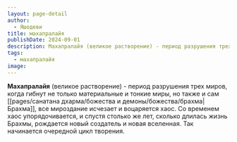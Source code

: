 ```yaml
---
layout: page-detail
author:
  - Яшодеви
title: махапралайя
publishDate: 2024-09-01
description: Махапралайя (великое растворение) - период разрушения трех миров, когда гибнут не только материальные и тонкие миры, но также и сам Брахма, все мироздание исчезает и воцаряется хаос.
tags:
  - махапралайя
image:
---
```

**Махапралайя** (великое растворение) - период разрушения трех миров, когда гибнут не только материальные и тонкие миры, но также и сам [[pages/санатана дхарма/божества и демоны/божества/брахма|Брахма]], все мироздание исчезает и воцаряется хаос. Со временем хаос упорядочивается, и спустя столько же лет, сколько длилась жизнь Брахмы, рождается новый создатель и новая вселенная. Так начинается очередной цикл творения.

